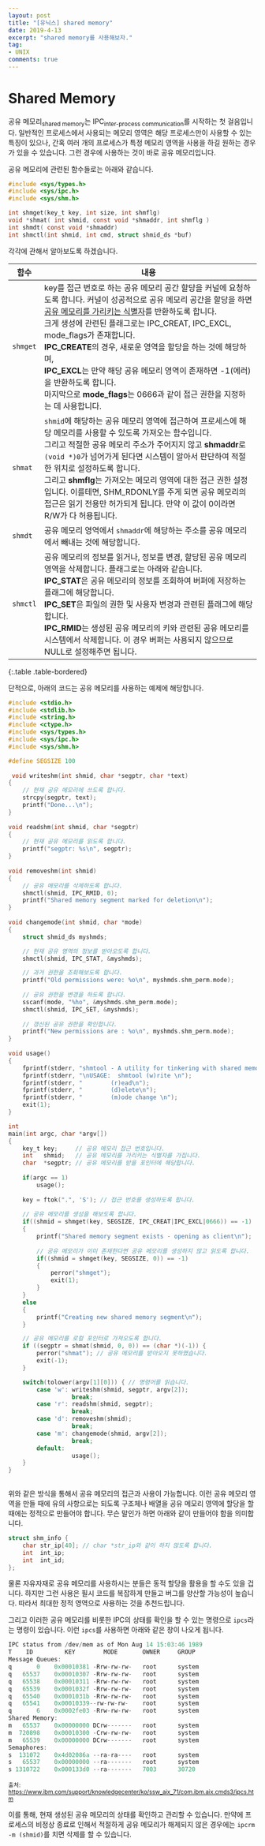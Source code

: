 ```yaml
---
layout: post
title: "[유닉스] shared memory"
date: 2019-4-13
excerpt: "shared memory를 사용해보자."
tag:
- UNIX
comments: true
---
```


# Shared Memory

공유 메모리<sub>shared memory</sub>는 IPC<sub>inter-process communication</sub>를 시작하는 첫 걸음입니다. 일반적인 프로세스에서 사용되는 메모리 영역은 해당 프로세스만이 사용할 수 있는 특징이 있으나, 간혹 여러 개의 프로세스가 특정 메모리 영역을 사용을 하길 원하는 경우가 있을 수 있습니다. 그런 경우에 사용하는 것이 바로 공유 메모리입니다.

공유 메모리에 관련된 함수들로는 아래와 같습니다.

```c
#include <sys/types.h>
#include <sys/ipc.h>
#include <sys/shm.h>

int shmget(key_t key, int size, int shmflg)
void *shmat( int shmid, const void *shmaddr, int shmflg )
int shmdt( const void *shmaddr)
int shmctl(int shmid, int cmd, struct shmid_ds *buf)
```

각각에 관해서 알아보도록 하겠습니다.

| 함수     | 내용                                                         |
| -------- | ------------------------------------------------------------ |
| `shmget` | key를 접근 번호로 하는 공유 메모리 공간 할당을 커널에 요청하도록 합니다. 커널이 성공적으로 공유 메모리 공간을 할당을 하면 <u>공유 메모리를 가리키는 식별자</u>를 반환하도록 합니다.<br />크게 생성에 관련된 플래그로는 IPC_CREAT, IPC_EXCL, mode_flags가 존재합니다. <br />**IPC_CREATE**의 경우, 새로운 영역을 할당을 하는 것에 해당하며, <br />**IPC_EXCL**는 만약 해당 공유 메모리 영역이 존재하면 -1(에러)을 반환하도록 합니다.<br />마지막으로 **mode_flags**는 0666과 같이 접근 권한을 지정하는 데 사용합니다. |
| `shmat`  | `shmid`에 해당하는 공유 메모리 영역에 접근하여 프로세스에 해당 메모리를 사용할 수 있도록 가져오는 함수입니다. <br />그리고 적절한 공유 메모리 주소가 주어지지 않고 **shmaddr**로 `(void *)0`가 넘어가게 된다면 시스템이 알아서 판단하여 적절한 위치로 설정하도록 합니다.<br />그리고 **shmflg**는 가져오는 메모리 영역에 대한 접근 권한 설정입니다. 이를테면, SHM_RDONLY를 주게 되면 공유 메모리의 접근은 읽기 전용만 허가되게 됩니다. 만약 이 값이 0이라면 R/W가 다 허용됩니다. |
| `shmdt`  | 공유 메모리 영역에서 `shmaddr`에 해당하는 주소를 공유 메모리에서 빼내는 것에 해당합니다. |
| `shmctl` | 공유 메모리의 정보를 읽거나, 정보를 변경, 할당된 공유 메모리 영역을 삭제합니다.  플래그로는 아래와 같습니다.<br />**IPC_STAT**은 공유 메모리의 정보를 조회하여 버퍼에 저장하는 플래그에 해당합니다.<br />**IPC_SET**은 파일의 권한 및 사용자 변경과 관련된 플래그에 해당합니다.<br />**IPC_RMID**는 생성된 공유 메모리의 키와 관련된 공유 메모리를 시스템에서 삭제합니다. 이 경우 버퍼는 사용되지 않으므로 NULL로 설정해주면 됩니다. |
{:.table .table-bordered}

단적으로, 아래의 코드는 공유 메모리를 사용하는 예제에 해당합니다.

```c
#include <stdio.h>
#include <stdlib.h>
#include <string.h>
#include <ctype.h>
#include <sys/types.h>
#include <sys/ipc.h>
#include <sys/shm.h>

#define SEGSIZE 100
 
 void writeshm(int shmid, char *segptr, char *text)
{
    // 현재 공유 메모리에 쓰도록 합니다.
    strcpy(segptr, text);
    printf("Done...\n");
}
 
void readshm(int shmid, char *segptr)
{
    // 현재 공유 메모리를 읽도록 합니다.
    printf("segptr: %s\n", segptr);
}
 
void removeshm(int shmid)
{
    // 공유 메모리를 삭제하도록 합니다.
    shmctl(shmid, IPC_RMID, 0);
    printf("Shared memory segment marked for deletion\n");
}
 
void changemode(int shmid, char *mode) 
{
    struct shmid_ds myshmds;

    // 현재 공유 영역의 정보를 받아오도록 합니다.
    shmctl(shmid, IPC_STAT, &myshmds);

    // 과거 권한을 조회해보도록 합니다.
    printf("Old permissions were: %o\n", myshmds.shm_perm.mode);
 
    // 공유 권한을 변경을 하도록 합니다.
    sscanf(mode, "%ho", &myshmds.shm_perm.mode);
    shmctl(shmid, IPC_SET, &myshmds);
 
    // 갱신된 공유 권한을 확인합니다. 
    printf("New permissions are : %o\n", myshmds.shm_perm.mode);
}
 
void usage()
{
    fprintf(stderr, "shmtool - A utility for tinkering with shared memory\n");
    fprintf(stderr, "\nUSAGE:  shmtool (w)rite \n");
    fprintf(stderr, "        (r)ead\n");
    fprintf(stderr, "        (d)elete\n");
    fprintf(stderr, "        (m)ode change \n");
    exit(1);
}

int
main(int argc, char *argv[])
{
    key_t key;     // 공유 메모리 접근 번호입니다.
    int   shmid;   // 공유 메모리를 가리키는 식별자를 가집니다.
    char  *segptr; // 공유 메모리를 받을 포인터에 해당합니다.
 
    if(argc == 1)
        usage();
 
    key = ftok(".", 'S'); // 접근 번호를 생성하도록 합니다.
 
    // 공유 메모리를 생성을 해보도록 합니다.
    if((shmid = shmget(key, SEGSIZE, IPC_CREAT|IPC_EXCL|0666)) == -1) 
    {
        printf("Shared memory segment exists - opening as client\n");
 
        // 공유 메모리가 이미 존재한다면 공유 메모리를 생성하지 않고 읽도록 합니다.
        if((shmid = shmget(key, SEGSIZE, 0)) == -1) 
        {
            perror("shmget");
            exit(1);
        }
    }
    else
    {
        printf("Creating new shared memory segment\n");
    }

    // 공유 메모리를 로컬 포인터로 가져오도록 합니다.
    if ((segptr = shmat(shmid, 0, 0)) == (char *)(-1)) {
        perror("shmat"); // 공유 메모리를 받아오지 못하였습니다.
        exit(-1);
    }

    switch(tolower(argv[1][0])) { // 명령어를 읽습니다.
        case 'w': writeshm(shmid, segptr, argv[2]);
                  break;
        case 'r': readshm(shmid, segptr);
                  break;
        case 'd': removeshm(shmid);
                  break;
        case 'm': changemode(shmid, argv[2]);
                  break;
        default:
                  usage();
    }
}
 
```

위와 같은 방식을 통해서 공유 메모리의 접근과 사용이 가능합니다. 이런 공유 메모리 영역을 만들 때에 유의 사항으로는 되도록 구조체나 배열을 공유 메모리 영역에 할당을 할 때에는 정적으로 만들어야 합니다. 무슨 말인가 하면 아래와 같이 만들어야 함을 의미합니다.

```c
struct shm_info {
    char str_ip[40]; // char *str_ip와 같이 하지 않도록 합니다.
    int  int_ip;
    int  int_id;
};
```

물론 자유자재로 공유 메모리를 사용하시는 분들은 동적 할당을 활용을 할 수도 있을 겁니다. 하지만 그런 사용은 필시 코드를 복잡하게 만들고 버그를 양산할 가능성이 높습니다. 따라서 최대한 정적 영역으로 사용하는 것을 추천드립니다.

그리고 이러한 공유 메모리를 비롯한 IPC의 상태를 확인을 할 수 있는 명령으로  `ipcs`라는 명령이 있습니다. 이런 `ipcs`를 사용하면 아래와 같은 창이 나오게 됩니다.

```c
IPC status from /dev/mem as of Mon Aug 14 15:03:46 1989
T    ID         KEY        MODE       OWNER     GROUP
Message Queues:
q       0    0x00010381 -Rrw-rw-rw-   root      system
q   65537    0x00010307 -Rrw-rw-rw-   root      system
q   65538    0x00010311 -Rrw-rw-rw-   root      system
q   65539    0x0001032f -Rrw-rw-rw-   root      system
q   65540    0x0001031b -Rrw-rw-rw-   root      system
q   65541    0x00010339--rw-rw-rw-    root      system
q       6    0x0002fe03 -Rrw-rw-rw-   root      system
Shared Memory:
m   65537    0x00000000 DCrw-------   root      system
m  720898    0x00010300 -Crw-rw-rw-   root      system
m   65539    0x00000000 DCrw-------   root      system
Semaphores:
s  131072    0x4d02086a --ra-ra----   root      system
s   65537    0x00000000 --ra-------   root      system
s 1310722    0x000133d0 --ra-------   7003      30720
```

<sup> 출처: https://www.ibm.com/support/knowledgecenter/ko/ssw_aix_71/com.ibm.aix.cmds3/ipcs.htm</sup>

이를 통해, 현재 생성된 공유 메모리의 상태를 확인하고 관리할 수 있습니다. 만약에 프로세스의 비정상 종료로 인해서 적절하게 공유 메모리가 해제되지 않은 경우에는 `ipcrm -m (shmid)`를  치면 삭제를 할 수 있습니다.